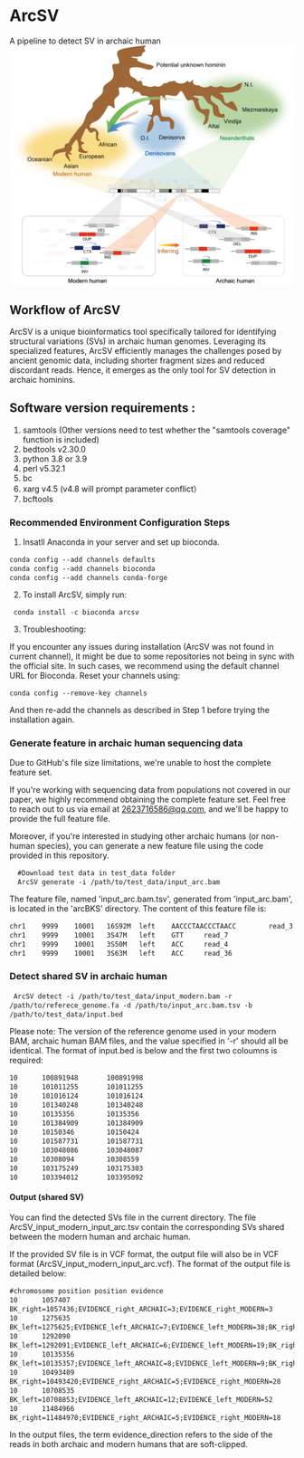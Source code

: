 # ArcSV
A pipeline to detect SV in archaic human
<br/>
![This is an image](https://github.com/xuxif/ArcSV/blob/main/Figure1_github.png )
<br/>
##
## Workflow of ArcSV <br />
ArcSV is a unique bioinformatics tool specifically tailored for identifying structural variations (SVs) in archaic human genomes. Leveraging its specialized features, ArcSV efficiently manages the challenges posed by ancient genomic data, including shorter fragment sizes and reduced discordant reads. Hence, it emerges as the only tool for SV detection in archaic hominins.

## Software version requirements : <br />
1. samtools (Other versions need to test whether the "samtools coverage" function is included)<br />
2. bedtools v2.30.0<br />
3. python 3.8 or 3.9 <br />
4. perl v5.32.1<br />
5. bc <br />
6. xarg v4.5 (v4.8 will prompt parameter conflict）
7. bcftools
### Recommended Environment Configuration Steps

1. Insatll Anaconda in your server and set up bioconda.
 ```
conda config --add channels defaults
conda config --add channels bioconda
conda config --add channels conda-forge
 ```

2. To install ArcSV, simply run:
 
 ```
  conda install -c bioconda arcsv 
  ```
3. Troubleshooting:
   
If you encounter any issues during installation (ArcSV was not found in current channel), it might be due to some repositories not being in sync with the official site. In such cases, we recommend using the default channel URL for Bioconda. Reset your channels using:
 ```
conda config --remove-key channels
 ```
And then re-add the channels as described in Step 1 before trying the installation again.


### Generate feature in archaic human sequencing data
Due to GitHub's file size limitations, we're unable to host the complete feature set. 

If you're working with sequencing data from populations not covered in our paper, we highly recommend obtaining the complete feature set. Feel free to reach out to us via email at 2623716586@qq.com, and we'll be happy to provide the full feature file.

Moreover, if you're interested in studying other archaic humans (or non-human species), you can generate a new feature file using the code provided in this repository.

```
  #Download test data in test_data folder
  ArcSV generate -i /path/to/test_data/input_arc.bam 
  ```
The feature file, named 'input_arc.bam.tsv', generated from 'input_arc.bam', is located in the 'arcBKS' directory. The content of this feature file is:
```
chr1    9999    10001   16S92M  left    AACCCTAACCCTAACC        read_3
chr1    9999    10001   3S47M   left    GTT     read_7
chr1    9999    10001   3S50M   left    ACC     read_4
chr1    9999    10001   3S63M   left    ACC     read_36
```

### Detect shared SV in archaic human
 ```
  ArcSV detect -i /path/to/test_data/input_modern.bam -r /path/to/referece_genome.fa -d /path/to/input_arc.bam.tsv -b /path/to/test_data/input.bed
  ```
Please note: The version of the reference genome used in your modern BAM, archaic human BAM files, and the value specified in '-r' should all be identical. The format of input.bed is below and the first two coloumns is required:
```
10      100891948       100891998
10      101011255       101011255
10      101016124       101016124
10      101340248       101340248
10      10135356        10135356
10      101384909       101384909
10      10150346        10150424
10      101587731       101587731
10      103048086       103048087
10      10308094        10308559
10      103175249       103175303
10      103394012       103395092
```
#### Output (shared SV)
You can find the detected SVs file in the current directory. The file ArcSV_input_modern_input_arc.tsv contain the corresponding SVs shared between the modern human and archaic human.

If the provided SV file is in VCF format, the output file will also be in VCF format (ArcSV_input_modern_input_arc.vcf). The format of the output file is detailed below:
```
#chromosome position position evidence
10      1057407 BK_right=1057436;EVIDENCE_right_ARCHAIC=3;EVIDENCE_right_MODERN=3
10      1275635 BK_left=1275625;EVIDENCE_left_ARCHAIC=7;EVIDENCE_left_MODERN=38;BK_right=1275644;EVIDENCE_right_ARCHAIC=15;EVIDENCE_right_MODERN=47
10      1292090 BK_left=1292091;EVIDENCE_left_ARCHAIC=6;EVIDENCE_left_MODERN=19;BK_right=1292108;EVIDENCE_right_ARCHAIC=8;EVIDENCE_right_MODERN=16
10      10135356        BK_left=10135357;EVIDENCE_left_ARCHAIC=8;EVIDENCE_left_MODERN=9;BK_right=10135370;EVIDENCE_right_ARCHAIC=7;EVIDENCE_right_MODERN=14
10      10493409        BK_right=10493420;EVIDENCE_right_ARCHAIC=5;EVIDENCE_right_MODERN=28
10      10708535        BK_left=10708853;EVIDENCE_left_ARCHAIC=12;EVIDENCE_left_MODERN=52
10      11484966        BK_right=11484970;EVIDENCE_right_ARCHAIC=5;EVIDENCE_right_MODERN=18
```
In the output files, the term evidence_direction refers to the side of the reads in both archaic and modern humans that are soft-clipped. 
